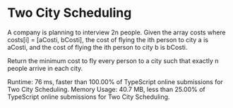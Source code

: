 # Two City Scheduling

A company is planning to interview 2n people. Given the array costs where costs[i] = [aCosti, bCosti], the cost of flying the ith person to city a is aCosti, and the cost of flying the ith person to city b is bCosti.

Return the minimum cost to fly every person to a city such that exactly n people arrive in each city.

Runtime: 76 ms, faster than 100.00% of TypeScript online submissions for Two City Scheduling.
Memory Usage: 40.7 MB, less than 25.00% of TypeScript online submissions for Two City Scheduling.

